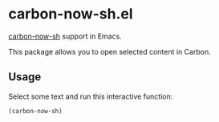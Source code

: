 # carbon-now-sh.el

[carbon-now-sh](https://carbon.now.sh) support in Emacs.

This package allows you to open selected content in Carbon.

## Usage

Select some text and run this interactive function:

`(carbon-now-sh)`
